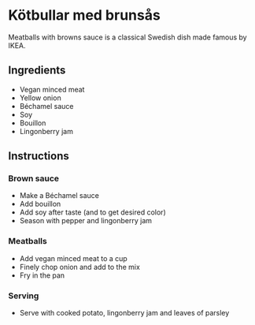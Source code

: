 # Kötbullar med brunsås

Meatballs with browns sauce is a classical Swedish dish made famous by IKEA.

## Ingredients

- Vegan minced meat
- Yellow onion
- Béchamel sauce
- Soy
- Bouillon
- Lingonberry jam

## Instructions

### Brown sauce

- Make a Béchamel sauce
- Add bouillon
- Add soy after taste (and to get desired color)
- Season with pepper and lingonberry jam

### Meatballs

- Add vegan minced meat to a cup
- Finely chop onion and add to the mix
- Fry in the pan

### Serving

- Serve with cooked potato, lingonberry jam and leaves of parsley
